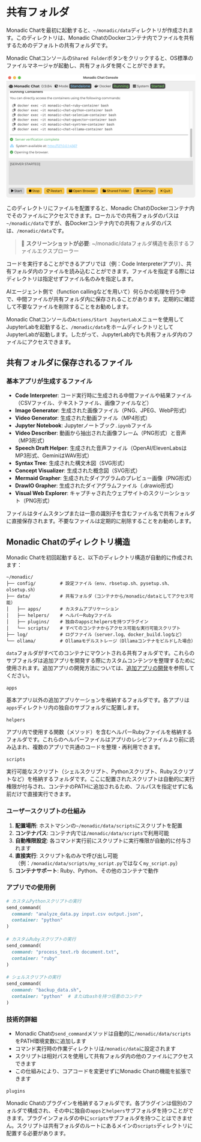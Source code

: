 # 共有フォルダ

Monadic Chatを最初に起動すると、`~/monadic/data`ディレクトリが作成されます。このディレクトリは、Monadic ChatのDockerコンテナ内でファイルを共有するためのデフォルトの共有フォルダです。

Monadic Chatコンソールの`Shared Folder`ボタンをクリックすると、OS標準のファイルマネージャが起動し、共有フォルダを開くことができます。

![Monadic Chat Console](../assets/images/monadic-chat-console.png ':size=700')

このディレクトリにファイルを配置すると、Monadic ChatのDockerコンテナ内でそのファイルにアクセスできます。ローカルでの共有フォルダのパスは`~/monadic/data`ですが、各Dockerコンテナ内での共有フォルダのパスは、`/monadic/data`です。

> 📸 **スクリーンショットが必要**: ~/monadic/dataフォルダ構造を表示するファイルエクスプローラー

コードを実行することができるアプリでは（例：Code Interpreterアプリ）、共有フォルダ内のファイルを読み込むことができます。ファイルを指定する際にはディレクトリは指定せずファイル名のみを指定します。

AIエージェント側で（function callingなどを用いて）何らかの処理を行う中で、中間ファイルが共有フォルダ内に保存されることがあります。定期的に確認して不要なファイルを削除することをお勧めします。

Monadic Chatコンソールの`Actions/Start JupyterLab`メニューを使用してJupyterLabを起動すると、`/monadic/data`をホームディレクトリとしてJupyterLabが起動します。したがって、JupyterLab内でも共有フォルダ内のファイルにアクセスできます。

## 共有フォルダに保存されるファイル

### 基本アプリが生成するファイル

- **Code Interpreter**: コード実行時に生成される中間ファイルや結果ファイル（CSVファイル、テキストファイル、画像ファイルなど）
- **Image Generator**: 生成された画像ファイル（PNG、JPEG、WebP形式）
- **Video Generator**: 生成された動画ファイル（MP4形式）
- **Jupyter Notebook**: Jupyterノートブック`.ipynb`ファイル
- **Video Describer**: 動画から抽出された画像フレーム（PNG形式）と音声（MP3形式）
- **Speech Draft Helper**: 生成された音声ファイル（OpenAI/ElevenLabsはMP3形式、GeminiはWAV形式）
- **Syntax Tree**: 生成された構文木図（SVG形式）
- **Concept Visualizer**: 生成された概念図（SVG形式）
- **Mermaid Grapher**: 生成されたダイアグラムのプレビュー画像（PNG形式）
- **DrawIO Grapher**: 生成されたダイアグラムファイル（.drawio形式）
- **Visual Web Explorer**: キャプチャされたウェブサイトのスクリーンショット（PNG形式）

ファイルはタイムスタンプまたは一意の識別子を含むファイル名で共有フォルダに直接保存されます。不要なファイルは定期的に削除することをお勧めします。


## Monadic Chatのディレクトリ構造

Monadic Chatを初回起動すると、以下のディレクトリ構造が自動的に作成されます：

```
~/monadic/
├── config/         # 設定ファイル（env、rbsetup.sh、pysetup.sh、olsetup.sh）
├── data/           # 共有フォルダ（コンテナから/monadic/dataとしてアクセス可能）
│   ├── apps/       # カスタムアプリケーション
│   ├── helpers/    # ヘルパーRubyファイル
│   ├── plugins/    # 独自のappsとhelpersを持つプラグイン
│   └── scripts/    # すべてのコンテナからアクセス可能な実行可能スクリプト
├── log/            # ログファイル（server.log、docker_build.logなど）
└── ollama/         # Ollamaモデルストレージ（Ollamaコンテナをビルドした場合）
```


`data`フォルダがすべてのコンテナにマウントされる共有フォルダです。これらのサブフォルダは追加アプリを開発する際にカスタムコンテンツを整理するために使用されます。追加アプリの開発方法については、[追加アプリの開発](../advanced-topics/develop_apps.md)を参照してください。

`apps`

基本アプリ以外の追加アプリケーションを格納するフォルダです。各アプリは`apps`ディレクトリ内の独自のサブフォルダに配置します。

`helpers`

アプリ内で使用する関数（メソッド）を含むヘルパーRubyファイルを格納するフォルダです。これらのヘルパーファイルはアプリのレシピファイルより前に読み込まれ、複数のアプリで共通のコードを整理・再利用できます。

`scripts`

実行可能なスクリプト（シェルスクリプト、Pythonスクリプト、Rubyスクリプトなど）を格納するフォルダです。ここに配置されたスクリプトは自動的に実行権限が付与され、コンテナのPATHに追加されるため、フルパスを指定せずに名前だけで直接実行できます。

### ユーザースクリプトの仕組み

1. **配置場所**: ホストマシンの`~/monadic/data/scripts`にスクリプトを配置
2. **コンテナパス**: コンテナ内では`/monadic/data/scripts`で利用可能
3. **自動権限設定**: 各コマンド実行前にスクリプトに実行権限が自動的に付与されます
4. **直接実行**: スクリプト名のみで呼び出し可能（例：`/monadic/data/scripts/my_script.py`ではなく`my_script.py`）
5. **コンテナサポート**: Ruby、Python、その他のコンテナで動作

### アプリでの使用例

```ruby
# カスタムPythonスクリプトの実行
send_command(
  command: "analyze_data.py input.csv output.json",
  container: "python"
)

# カスタムRubyスクリプトの実行
send_command(
  command: "process_text.rb document.txt",
  container: "ruby"
)

# シェルスクリプトの実行
send_command(
  command: "backup_data.sh",
  container: "python"  # またはbashを持つ任意のコンテナ
)
```

### 技術的詳細

- Monadic Chatの`send_command`メソッドは自動的に`/monadic/data/scripts`をPATH環境変数に追加します
- コマンド実行時の作業ディレクトリは`/monadic/data`に設定されます
- スクリプトは相対パスを使用して共有フォルダ内の他のファイルにアクセスできます
- この仕組みにより、コアコードを変更せずにMonadic Chatの機能を拡張できます

`plugins`

Monadic Chatのプラグインを格納するフォルダです。各プラグインは個別のフォルダで構成され、その中に独自の`apps`と`helpers`サブフォルダを持つことができます。プラグインフォルダの中に`scripts`サブフォルダを持つことはできません。スクリプトは共有フォルダのルートにあるメインの`scripts`ディレクトリに配置する必要があります。

